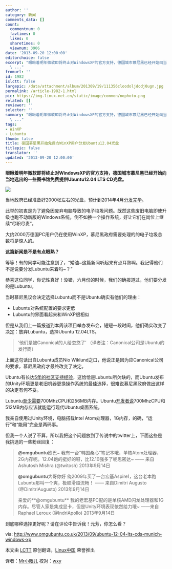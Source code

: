 ```yaml
---
author: ''
category: 新闻
comments_data: []
count:
  commentnum: 0
  favtimes: 0
  likes: 0
  sharetimes: 0
  viewnum: 3906
date: '2013-09-20 12:00:00'
editorchoice: false
excerpt: "眼瞅着明年微软即将终止对WindowsXP的官方支持，德国城市慕尼黑已经开始向当地选出的一些图书馆免费提供Ubuntu12.04 LTS CD光盘。\r\n\r\n当地政府已经准备好2000张左右的光盘，预计到2014年4月分发完毕。\r\n此举的初衷是为
  \ ..."
fromurl: ''
id: 1982
islctt: false
largepic: /data/attachment/album/201309/19/111356cloodoljdodj0ugn.jpg
permalink: /article-1982-1.html
pic: https://img.linux.net.cn/static/image/common/nophoto.png
related: []
reviewer: ''
selector: ''
summary: "眼瞅着明年微软即将终止对WindowsXP的官方支持，德国城市慕尼黑已经开始向当地选出的一些图书馆免费提供Ubuntu12.04 LTS CD光盘。\r\n\r\n当地政府已经准备好2000张左右的光盘，预计到2014年4月分发完毕。\r\n此举的初衷是为
  \ ..."
tags:
- WinXP
- Lubuntu
thumb: false
title: 德国慕尼黑开始免费向WinXP用户分发Ubuntu12.04光盘
titlepic: false
translator: ''
updated: '2013-09-20 12:00:00'
---
```


**眼瞅着明年微软即将终止对WindowsXP的官方支持，德国城市慕尼黑已经开始向当地选出的一些图书馆免费提供Ubuntu12.04 LTS CD光盘。**


![](/data/attachment/album/201309/19/111356cloodoljdodj0ugn.jpg) 


当地政府已经准备好2000张左右的光盘，预计到2014年4月[分发完毕](http://www.muenchen.de/rathaus/Stadtverwaltung/Direktorium/IT-Beauftragte/Aktuelles/linux_cd.html)。


此举的初衷是为了避免因废弃电脑导致的电子垃圾问题。既然这些废旧电脑即使升级也跑不动新版的Windows系统，倒不如换一个操作系统，好让它们在岗位上继续“尽职尽责”。


大约2000万德国PC用户仍在使用WinXP，慕尼黑政府需要处理的的电子垃圾总数将是惊人的。


**这篇新闻是不是有点眼熟？**


等等！有的同学可能注意到了，“矮油~这篇新闻听起来有点耳熟啊。我记得他们不是说要分发Lubuntu来着吗~？”


恭喜这位同学，你记性真好！没错，六月份的时候，我们的确报道过，他们要分发的是Lubuntu。


当时慕尼黑议会决定选择Lubuntu而不是Ubuntu确实有他们的理由：


* Lubuntu对系统配置的要求更低
* Lubuntu的界面看起来和WinXP很相似


但是从我们上一篇报道到本周该项目举办发布会，短短一段时间，他们确实改变了决定：放弃Lubuntu，选择Ubuntu 12.04LTS。



> 
> ‘他们是被Canonical的人给忽悠了’ （译者注：Canonical公司是Ubuntu的发行商）
> 
> 
> 


上面这句话出自Lubuntu成员Nio Wiklund之口，他说正是因为应Canonical公司的要求，慕尼黑政府才最终改变了决定。


Ubuntu有长达[5年的社区支持经验](http://www.omgubuntu.co.uk/2011/10/ubuntu-12-04-lts-desktop-to-be-supported-for-five-years)，这恰恰是Lubuntu所欠缺的，而Ubuntu发布的Unity环境更是老旧机器更换操作系统的最佳选择，很难说慕尼黑政府做出这样的决定有何不妥。


Lubuntu[至少需要](https://wiki.ubuntu.com/Lubuntu#System_Requirements)700MhzCPU和256MB内存。Ubuntu[开发者说](https://help.ubuntu.com/community/Installation/SystemRequirements)700MhzCPU和512MB内存应该就能运行现代Ubuntu桌面系统。


我亲自使用过Unity环境，电脑搭载Intel Atom处理器，1G内存，的确，“运行”和“能用”完全是两码事。


但我一个人说了不算，所以我把这个问题放到了传说中的twitter上，下面这些是我挑选的一些粉丝回复：



> 
> **@omgubuntu**欧巴~ 我有一台“韩国桑心”笔记本哦，单核Atom处理器，2G内存呢。12.04跑的挺好的呀，比12.10强多了呢思密达~ —— 来自Ashutosh Mishra (@twitosh) 2013年9月14日
> 
> 
> **@omgubuntu**大哥你好 俺2009年买了一台宏基Aspire1，这台老本跑Lubuntu那叫一个爽，极顺滑超流畅！ —— 来自Dimitri Augusto (@DimitriAugusto) 2013年9月14日
> 
> 
> 亲爱的**@omgubuntu** 我的老宏基PC配的是单核AMD闪龙处理器和1G内存。尽管人家是集成显卡，但是Unity环境表现依然给力哦~ ——来自Raphael Leroux (@IndriApollo) 2013年9月14日
> 
> 
> 


到底哪种选择更好呢？请在评论中告诉我！元芳，你怎么看？


 


via: <http://www.omgubuntu.co.uk/2013/09/ubuntu-12-04-lts-cds-munich-windows-xp>


本文由 [LCTT](https://github.com/LCTT/TranslateProject) 原创翻译，[Linux中国](http://linux.cn/portal.php) 荣誉推出


译者：[Mr小眼儿](http://linux.cn/space/14801) 校对：[wxy](http://linux.cn/space/wxy)
